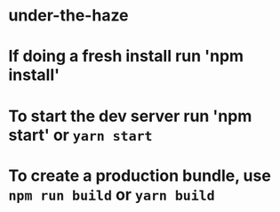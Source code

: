 # under-the-haze
#
# If doing a fresh install run 'npm install'
# To start the dev server run 'npm start' or `yarn start`
# To create a production bundle, use `npm run build` or `yarn build`